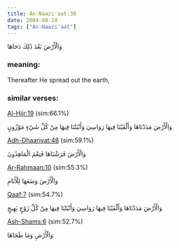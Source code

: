 ```yaml
---
title: An-Naazi'aat:30
date: 2004-08-10
tags: ["An-Naazi'aat"]
---
```

وَالْأَرْضَ بَعْدَ ذَٰلِكَ دَحَاهَا
### meaning: 
Thereafter He spread out the earth,
### similar verses: 

[Al-Hijr:19](/15/19) (sim:66.1%)

وَالْأَرْضَ مَدَدْنَاهَا وَأَلْقَيْنَا فِيهَا رَوَاسِيَ وَأَنْبَتْنَا فِيهَا مِنْ كُلِّ شَيْءٍ مَوْزُونٍ

[Adh-Dhaariyat:48](/51/48) (sim:59.1%)

وَالْأَرْضَ فَرَشْنَاهَا فَنِعْمَ الْمَاهِدُونَ

[Ar-Rahmaan:10](/55/10) (sim:55.3%)

وَالْأَرْضَ وَضَعَهَا لِلْأَنَامِ

[Qaaf:7](/50/7) (sim:54.7%)

وَالْأَرْضَ مَدَدْنَاهَا وَأَلْقَيْنَا فِيهَا رَوَاسِيَ وَأَنْبَتْنَا فِيهَا مِنْ كُلِّ زَوْجٍ بَهِيجٍ

[Ash-Shams:6](/91/6) (sim:52.7%)

وَالْأَرْضِ وَمَا طَحَاهَا
